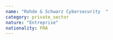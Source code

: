 ```yaml
---
name: "Rohde & Schwarz Cybersecurity  "
category: private_sector
nature: "Entreprise"
nationality: FRA
---
```

    